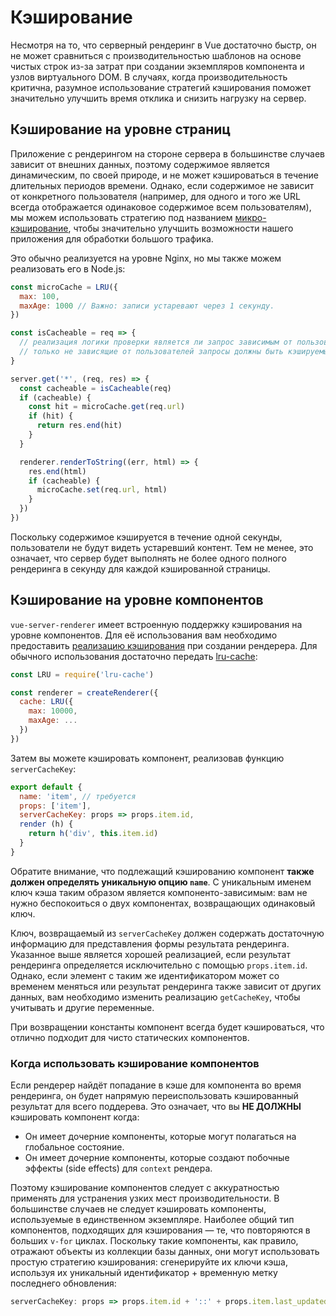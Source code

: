 # Кэширование

Несмотря на то, что серверный рендеринг в Vue достаточно быстр, он не может сравниться с производительностью шаблонов на основе чистых строк из-за затрат при создании экземпляров компонента и узлов виртуального DOM. В случаях, когда производительность критична, разумное использование стратегий кэширования поможет значительно улучшить время отклика и снизить нагрузку на сервер.

## Кэширование на уровне страниц

Приложение с рендерингом на стороне сервера в большинстве случаев зависит от внешних данных, поэтому содержимое является динамическим, по своей природе, и не может кэшироваться в течение длительных периодов времени. Однако, если содержимое не зависит от конкретного пользователя (например, для одного и того же URL всегда отображается одинаковое содержимое всем пользователям), мы можем использовать стратегию под названием [микро-кэширование](https://www.nginx.com/blog/benefits-of-microcaching-nginx/), чтобы значительно улучшить возможности нашего приложения для обработки большого трафика.

Это обычно реализуется на уровне Nginx, но мы также можем реализовать его в Node.js:

``` js
const microCache = LRU({
  max: 100,
  maxAge: 1000 // Важно: записи устаревают через 1 секунду.
})

const isCacheable = req => {
  // реализация логики проверки является ли запрос зависимым от пользователя.
  // только не зависящие от пользователей запросы должны быть кэшируемыми
}

server.get('*', (req, res) => {
  const cacheable = isCacheable(req)
  if (cacheable) {
    const hit = microCache.get(req.url)
    if (hit) {
      return res.end(hit)
    }
  }

  renderer.renderToString((err, html) => {
    res.end(html)
    if (cacheable) {
      microCache.set(req.url, html)
    }
  })
})
```

Поскольку содержимое кэшируется в течение одной секунды, пользователи не будут видеть устаревший контент. Тем не менее, это означает, что сервер будет выполнять не более одного полного рендеринга в секунду для каждой кэшированной страницы.

## Кэширование на уровне компонентов

`vue-server-renderer` имеет встроенную поддержку кэширования на уровне компонентов. Для её использования вам необходимо предоставить [реализацию кэширования](./api.md#cache) при создании рендерера. Для обычного использования достаточно передать [lru-cache](https://github.com/isaacs/node-lru-cache):

``` js
const LRU = require('lru-cache')

const renderer = createRenderer({
  cache: LRU({
    max: 10000,
    maxAge: ...
  })
})
```

Затем вы можете кэшировать компонент, реализовав функцию `serverCacheKey`:

``` js
export default {
  name: 'item', // требуется
  props: ['item'],
  serverCacheKey: props => props.item.id,
  render (h) {
    return h('div', this.item.id)
  }
}
```

Обратите внимание, что подлежащий кэшированию компонент **также должен определять уникальную опцию `name`**. С уникальным именем ключ кэша таким образом является компоненто-зависимым: вам не нужно беспокоиться о двух компонентах, возвращающих одинаковый ключ.

Ключ, возвращаемый из `serverCacheKey` должен содержать достаточную информацию для представления формы результата рендеринга. Указанное выше является хорошей реализацией, если результат рендеринга определяется исключительно с помощью `props.item.id`. Однако, если элемент с таким же идентификатором может со временем меняться или результат рендеринга также зависит от других данных, вам необходимо изменить реализацию `getCacheKey`, чтобы учитывать и другие переменные.

При возвращении константы компонент всегда будет кэшироваться, что отлично подходит для чисто статических компонентов.

### Когда использовать кэширование компонентов

Если рендерер найдёт попадание в кэше для компонента во время рендеринга, он будет напрямую переиспользовать кэшированный результат для всего поддерева. Это означает, что вы **НЕ ДОЛЖНЫ** кэшировать компонент когда:

- Он имеет дочерние компоненты, которые могут полагаться на глобальное состояние.
- Он имеет дочерние компоненты, которые создают побочные эффекты (side effects) для `context` рендера.

Поэтому кэширование компонентов следует с аккуратностью применять для устранения узких мест производительности. В большинстве случаев не следует кэшировать компоненты, используемые в единственном экземпляре. Наиболее общий тип компонентов, подходящих для кэширования — те, что повторяются в больших `v-for` циклах. Поскольку такие компоненты, как правило, отражают объекты из коллекции базы данных, они могут использовать простую стратегию кэширования: сгенерируйте их ключи кэша, используя их уникальный идентификатор + временную метку последнего обновления:

``` js
serverCacheKey: props => props.item.id + '::' + props.item.last_updated
```
